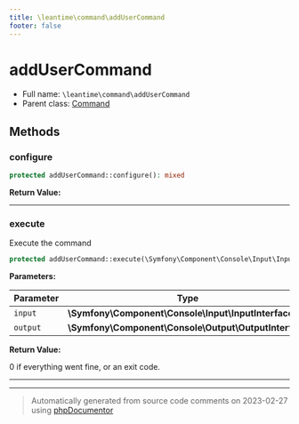 ```yaml
---
title: \leantime\command\addUserCommand
footer: false
---
```


# addUserCommand





* Full name: `\leantime\command\addUserCommand`
* Parent class: [Command](../../../classes.md)



## Methods

### configure



```php
protected addUserCommand::configure(): mixed
```









**Return Value:**





---
### execute

Execute the command

```php
protected addUserCommand::execute(\Symfony\Component\Console\Input\InputInterface $input, \Symfony\Component\Console\Output\OutputInterface $output): int
```








**Parameters:**

| Parameter | Type | Description |
|-----------|------|-------------|
| `input` | **\Symfony\Component\Console\Input\InputInterface** |  |
| `output` | **\Symfony\Component\Console\Output\OutputInterface** |  |


**Return Value:**

0 if everything went fine, or an exit code.



---


---
> Automatically generated from source code comments on 2023-02-27 using [phpDocumentor](http://www.phpdoc.org/)
